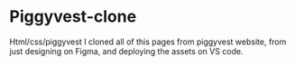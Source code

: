 # Piggyvest-clone
Html/css/piggyvest
I cloned all of this pages from piggyvest website, from just designing on Figma, and deploying  the assets  on VS code.
